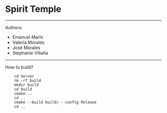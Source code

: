 # Spirit Temple

---
Authors:

* Emanuel Marín
* Valeria Morales
* José Morales
* Stephanie Villalta

---

How to build?

        cd Server 
        rm -rf build
        mkdir build
        cd build
        cmake ..
        cd ..
        cmake --build build/ --config Release
        cd ..
